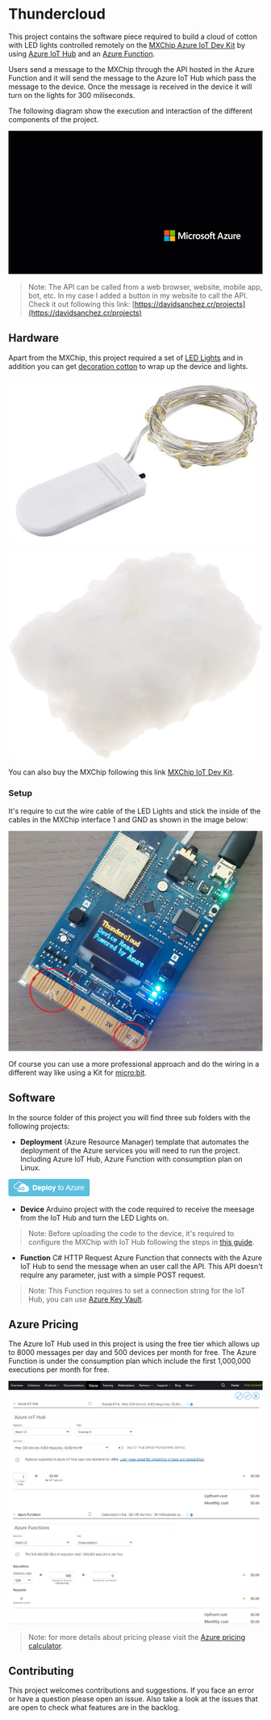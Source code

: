 # Thundercloud

This project contains the software piece required to build a cloud of cotton with LED lights controlled remotely on the [MXChip Azure IoT Dev Kit](https://microsoft.github.io/azure-iot-developer-kit/v1/) by using [Azure IoT Hub](https://azure.microsoft.com/services/iot-hub) and an [Azure Function](https://azure.microsoft.com/en-us/services/functions).

Users send a message to the MXChip through the API hosted in the Azure Function and it will send the message to the Azure IoT Hub which pass the message to the device. Once the message is received in the device it will turn on the lights for 300 miliseconds.

The following diagram show the execution and interaction of the different components of the project.

![Diagram](Images/Diagram.gif)

> Note: The API can be called from a web browser, website, mobile app, bot, etc. In my case I added a button in my website to call the API. Check it out following this link: [https://davidsanchez.cr/projects](https://davidsanchez.cr/projects) 

## Hardware

Apart from the MXChip, this project required a set of [LED Lights](https://amzn.to/2MPPp9Q) and in addition you can get [decoration cotton](https://amzn.to/3dXrSzL) to wrap up the device and lights.

[![LED Lights](Images/LEDLights.jpg)](https://amzn.to/2MPPp9Q)    

[![Decorative Cotton](Images/DecorativeCotton.jpg)](https://amzn.to/3dXrSzL)

You can also buy the MXChip following this link [MXChip IoT Dev Kit](https://amzn.to/3cYpRSg).

### Setup

It's require to cut the wire cable of the LED Lights and stick the inside of the cables in the MXChip interface 1 and GND as shown in the image below:

 [![Wiring](Images/Wiring.jpg)](https://amzn.to/3cYpRSg)

Of course you can use a more professional approach and do the wiring in a different way like using a Kit for [micro:bit](https://amzn.to/2XX0g8b).

## Software

In the source folder of this project you will find three sub folders with the following projects:

- **Deployment** (Azure Resource Manager) template that automates the deployment of the Azure services you will need to run the project. Including Azure IoT Hub, Azure Function with consumption plan on Linux. 

[![Deploy to Azure](Images/Deploy.jpg)](https://portal.azure.com/#create/Microsoft.Template/uri/https%3A%2F%2Fraw.githubusercontent.com%2Fdasanagu%2FThundercloud%2Fmain%2FSource%2FDeployment%2FARM.json)

- **Device** Arduino project with the code required to receive the meesage from the IoT Hub and turn the LED Lights on. 
 
> Note: Before uploading the code to the device, it's required to configure the MXChip with IoT Hub following the steps in [this guide](https://docs.microsoft.com/en-us/azure/iot-hub/iot-hub-arduino-iot-devkit-az3166-get-started).

- **Function** C# HTTP Request Azure Function that connects with the Azure IoT Hub to send the message when an user call the API. This API doesn't require any parameter, just with a simple POST request. 

> Note: This Function requires to set a connection string for the IoT Hub, you can use [Azure Key Vault](https://azure.microsoft.com/services/key-vault).

## Azure Pricing

The Azure IoT Hub used in this project is using the free tier which allows up to 8000 messages per day and 500 devices per month for free. The Azure Function is under the consumption plan which include the first 1,000,000 executions per month for free.

[![Azure Pricing](Images/AzurePricing.jpg)](https://azure.microsoft.com/pricing/calculator)

> Note: for more details about pricing please visit the [Azure pricing calculator](https://azure.microsoft.com/pricing/calculator).

## Contributing

This project welcomes contributions and suggestions. If you face an error or have a question please open an issue. Also take a look at the issues that are open to check what features are in the backlog.
